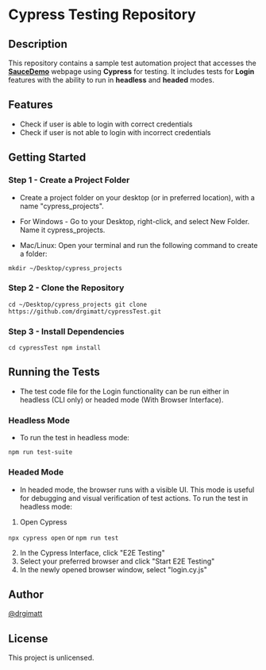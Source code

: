 # Cypress Testing Repository
## Description

This repository contains a sample test automation project that accesses the [**SauceDemo**](https://www.saucedemo.com/) webpage using **Cypress** for testing. It includes tests for **Login** features with the ability to run in **headless** and **headed** modes.

## Features

- Check if user is able to login with correct credentials
- Check if user is not able to login with incorrect credentials

## Getting Started

### Step 1 - Create a Project Folder

* Create a project folder on your desktop (or in preferred location), with a name "cypress_projects".

* For Windows - Go to your Desktop, right-click, and select New Folder. Name it cypress_projects.

* Mac/Linux: Open your terminal and run the following command to create a folder:

``` mkdir ~/Desktop/cypress_projects ```

### Step 2 - Clone the Repository

``` cd ~/Desktop/cypress_projects git clone https://github.com/drgimatt/cypressTest.git ```

### Step 3 - Install Dependencies

``` cd cypressTest npm install ```

## Running the Tests

* The test code file for the Login functionality can be run either in headless (CLI only) or headed mode (With Browser Interface).

### Headless Mode

* To run the test in headless mode:

``` npm run test-suite ```

### Headed Mode

* In headed mode, the browser runs with a visible UI. This mode is useful for debugging and visual verification of test actions. To run the test in headless mode:

1. Open Cypress
   
``` npx cypress open ``` or ``` npm run test ```

2. In the Cypress Interface, click "E2E Testing"
3. Select your preferred browser and click "Start E2E Testing"
4. In the newly opened browser window, select "login.cy.js" 

## Author

[@drgimatt](https://github.com/drgimatt)

## License

This project is unlicensed.
